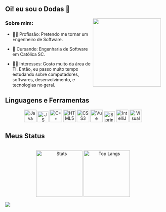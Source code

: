 ## Oi! eu sou o Dodas 👋
<img src="https://media1.tenor.com/m/m08ZsYu5P8kAAAAd/pedro-raccoon-raccoon.gif" align="right" width="220"/>
<h3>Sobre mim:</h2>
<ul>
  <li><p>👨‍🎓 Profissão: Pretendo me tornar um Engenheiro de Software.</p></li>
  <li><p>📝 Cursando: Engenharia de Software em Católica SC.</p></li>
  <li><p>💁‍♂️ Interesses: Gosto muito da área de TI. Então, eu passo muito tempo estudando sobre computadores, softwares, desenvolvimento, e tecnologias no geral.</p></li>
</ul>

## Linguagens e Ferramentas

<div align="center">
  <img alt="Java SVG" src="https://www.svgrepo.com/show/452234/java.svg" width="40"/>
  <img alt="JS SVG" src="https://www.svgrepo.com/show/349419/javascript.svg" width="35"/>
  <img alt="C++ SVG" src="https://www.svgrepo.com/show/452183/cpp.svg" width="40"/>
  <img alt="HTML5 SVG" src="https://www.svgrepo.com/show/452228/html-5.svg" width="40"/>
  <img alt="CSS3 SVG" src="https://www.svgrepo.com/show/452185/css-3.svg" width="40"/>
  <img alt="Vue SVG" src="https://www.svgrepo.com/show/493625/vue-vuejs-javascript-js-framework.svg" width="40"/>
  <img alt="Spring SVG" src="https://www.svgrepo.com/show/354380/spring-icon.svg" width="35"/>
  <img alt="IntelliJ SVG" src="https://www.svgrepo.com/show/353906/intellij-idea.svg" width="40"/>
  <img alt="Visual Studio Code SVG" src="https://www.svgrepo.com/show/452129/vs-code.svg" width="40"/>
</div>
<h2 align="left">Meus Status</h2>
<div align="center"><br/>
<img style="height: 150px;" align="center" alt="Stats" src="https://github-readme-stats.vercel.app/api?username=doda-s&show_icons=true&theme=dark"/>
<img style="height: 150px" align="center" alt="Top Langs" src="https://github-readme-stats.vercel.app/api/top-langs/?username=doda-s&hide_progress=false&layout=compact&theme=dark"/>
</div> <br/>

<div>
<a href="https://github.com/ashutosh00710/github-readme-activity-graph"><img src="https://github-readme-activity-graph.vercel.app/graph?username=doda-s&theme=github-compact"></a>
</div>
